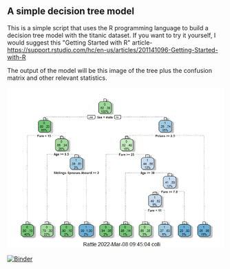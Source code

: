 ## A simple decision tree model

This is a simple script that uses the R programming language to build a decision tree model with the titanic dataset. If you want to try it yourself, I would suggest this "Getting Started with R" article- https://support.rstudio.com/hc/en-us/articles/201141096-Getting-Started-with-R

The output of the model will be this image of the tree plus the confusion matrix and other relevant statistics.

<img src="images/decision_tree.png">


[![Binder](https://mybinder.org/badge_logo.svg)](https://mybinder.org/v2/gh/azbones/r-decision-tree/HEAD?urlpath=nteract/tree/TitanicNotebook.ipynb)
